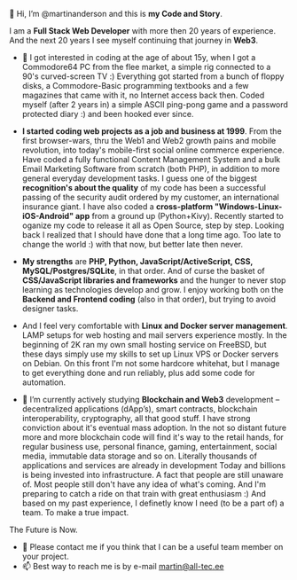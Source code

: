 👋 Hi, I’m @martinanderson and this is **my Code and Story**.

I am a **Full Stack Web Developer** with more then 20 years of experience. And the next 20 years I see myself continuing that journey in **Web3**.

- 👀 I got interested in coding at the age of about 15y, when I got a Commodore64 PC from the flee market, a simple rig connected to a 90's curved-screen TV :)  Everything got started from a bunch of floppy disks, a Commodore-Basic programming textbooks and a few magazines that came with it, no Internet access back then. Coded myself (after 2 years in) a simple ASCII ping-pong game and a password protected diary :) and been hooked ever since. 

- **I started coding web projects as a job and business at 1999**. From the first browser-wars, thru the Web1 and Web2 growth pains and mobile revolution, into today's mobile-first social online commerce experience. Have coded a fully functional Content Management System and a bulk Email Marketing Software from scratch (both PHP), in addition to more general everyday development tasks. I guess one of the biggest **recognition's about the quality** of my code has been a successful passing of the security audit ordered by my customer, an international insurance giant. I have also coded a **cross-platform "Windows-Linux-iOS-Android" app** from a ground up (Python+Kivy).  Recently started to oganize my code to release it all as Open Source, step by step. Looking back I realized that I should have done that a long time ago. Too late to change the world :) with that now, but better late then never.

- **My strengths** are **PHP, Python, JavaScript/ActiveScript, CSS, MySQL/Postgres/SQLite**, in that order. And of curse the basket of **CSS/JavaScript libraries and frameworks** and the hunger to never stop learning as technologies develop and grow. I enjoy working both on the **Backend and Frontend coding** (also in that order), but trying to avoid designer tasks. 

- And I feel very comfortable with **Linux and Docker server management**. LAMP setups for web hosting and mail servers experience mostly. In the beginning of 2K ran my own small hosting service on FreeBSD, but these days simply use my skills to set up Linux VPS or Docker servers on Debian. On this front I'm not some hardcore whitehat, but I manage to get everything done and run reliably, plus add some code for automation.  

- 🌱 I’m currently actively studying **Blockchain and Web3** development – decentralized applications (dApp’s), smart contracts, blockchain interoperability, cryptography, all that good stuff. I have strong conviction about it's eventual mass adoption. In the not so distant future more and more blockchain code will find it's way to the retail hands, for regular business use, personal finance, gaming, entertainment, social media, immutable data storage and so on. Literally thousands of applications and services are already in development Today and billions is being invested into infrastructure.  A fact that people are still unaware of. Most people still don't have any idea of what's coming. And I'm preparing to catch a ride on that train with great enthusiasm :) And based on my past experience, I definetly know I need (to be a part of) a team. To make a true impact.

The Future is Now. 

- 💞️ Please contact me if you think that I can be a useful team member on your project. 
- 📫 Best way to reach me is by e-mail martin@all-tec.ee
